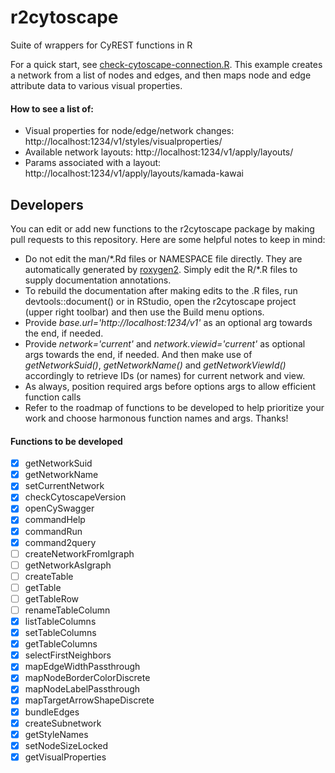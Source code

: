 # r2cytoscape 
Suite of wrappers for CyREST functions in R

For a quick start, see [check-cytoscape-connection.R](../check-cytoscape-connection.R). This example creates a network from a list of nodes and edges, and then maps node and edge attribute data to various visual properties.

#### How to see a list of:
* Visual properties for node/edge/network changes: http://localhost:1234/v1/styles/visualproperties/
* Available network layouts: http://localhost:1234/v1/apply/layouts/
* Params associated with a layout: http://localhost:1234/v1/apply/layouts/kamada-kawai


## Developers
You can edit or add new functions to the r2cytoscape package by making pull requests to this repository. Here are some helpful notes to keep in mind:
* Do not edit the man/\*.Rd files or NAMESPACE file directly. They are automatically generated by [roxygen2](https://cran.r-project.org/web/packages/roxygen2/vignettes/roxygen2.html). Simply edit the R/\*.R files to supply documentation annotations.
* To rebuild the documentation after making edits to the .R files, run devtools::document() or in RStudio, open the r2cytoscape project (upper right toolbar) and then use the Build menu options.
* Provide *base.url='http://<span></span>localhost:1234/v1'* as an optional arg towards the end, if needed.
* Provide *network='current'* and *network.viewid='current'* as optional args towards the end, if needed. And then make use of *getNetworkSuid()*, *getNetworkName()* and *getNetworkViewId()* accordingly to retrieve IDs (or names) for current network and view.
* As always, position required args before options args to allow efficient function calls
* Refer to the roadmap of functions to be developed to help prioritize your work and choose harmonous function names and args. Thanks!

#### Functions to be developed
- [X] getNetworkSuid
- [X] getNetworkName
- [X] setCurrentNetwork
- [X] checkCytoscapeVersion
- [X] openCySwagger
- [X] commandHelp
- [X] commandRun
- [X] command2query
- [ ] createNetworkFromIgraph
- [ ] getNetworkAsIgraph
- [ ] createTable
- [ ] getTable
- [ ] getTableRow
- [ ] renameTableColumn
- [X] listTableColumns
- [X] setTableColumns
- [X] getTableColumns
- [X] selectFirstNeighbors
- [X] mapEdgeWidthPassthrough
- [X] mapNodeBorderColorDiscrete
- [X] mapNodeLabelPassthrough
- [X] mapTargetArrowShapeDiscrete
- [X] bundleEdges
- [X] createSubnetwork
- [X] getStyleNames
- [X] setNodeSizeLocked
- [X] getVisualProperties
